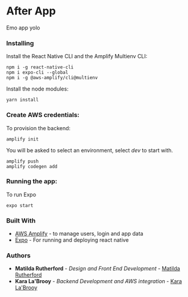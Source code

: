 # After App

Emo app yolo

### Installing

Install the React Native CLI and the Amplify Multienv CLI:

```
npm i -g react-native-cli
npm i expo-cli --global
npm i -g @aws-amplify/cli@multienv
```

Install the node modules:

```
yarn install
```

### Create AWS credentials:

To provision the backend:

```
amplify init
```

You will be asked to select an environment, select _dev_ to start with.

```
amplify push
amplify codegen add
```

### Running the app:

To run Expo

```
expo start
```

### Built With

- [AWS Amplify](https://aws-amplify.github.io/) - to manage users, login and app data
- [Expo](https://expo.io/) - For running and deploying react native

### Authors

- **Matilda Rutherford** - _Design and Front End Development_ - [Matilda Rutherford](https://github.com/matildarutherford)
- **Kara La'Brooy** - _Backend Development and AWS integration_ - [Kara La'Brooy](https://github.com/klabrooy)

